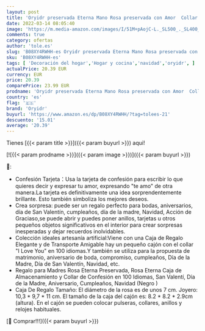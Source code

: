 ```yaml
---
layout: post
title: 'Oryidr preservada Eterna Mano Rosa preservada con Amor  Collar de Regalo  Joyero de Regalo para el Día de San Valentín Aniversario de Bodas Día de la Madre Navidad Cumpleaños Regalos Románticos'
date: 2022-03-14 08:05:40
image: 'https://m.media-amazon.com/images/I/51M+pAojC-L._SL500_._SL400_.jpg'
comments: true
category: ofertas
author: 'tole.es'
slug: 'B08XY4RWHH-es Oryidr preservada Eterna Mano Rosa preservada con Amor...'
sku: 'B08XY4RWHH-es'
tags: [ 'Decoración del hogar','Hogar y cocina','navidad','oryidr', ]
actualPrice: 20.39 EUR
currency: EUR
price: 20.39
comparePrice: 23.99 EUR
prodname: 'Oryidr preservada Eterna Mano Rosa preservada con Amor  Collar de Regalo  Joyero de Regalo para el Día de San Valentín Aniversario de Bodas Día de la Madre Navidad Cumpleaños Regalos Románticos'
country: 'es'
flag: '🇪🇸'
brand: 'Oryidr'
buyurl: 'https://www.amazon.es/dp/B08XY4RWHH/?tag=tolees-21'
descuento: '15.01'
average: '20.39'
---
```


Tienes [{{< param title >}}]({{< param buyurl >}}) aqui!

[![{{< param prodname >}}]({{< param image >}})]({{< param buyurl >}})

🔎:

- Confesión Tarjeta：Usa la tarjeta de confesión para escribir lo que quieres decir y expresar tu amor, expresando "te amo" de otra manera.La tarjeta es definitivamente una idea sorprendentemente brillante. Esto también simboliza los mejores deseos.
- Crea sorpresa: puede ser un regalo perfecto para bodas, aniversarios, día de San Valentín, cumpleaños, día de la madre, Navidad, Acción de Graciaso,se puede abrir y puedes poner anillos, tarjetas u otros pequeños objetos significativos en el interior para crear sorpresas inesperadas y dejar recuerdos inolvidables.
- Colección ideales artesanía artificial:Viene con una Caja de Regalo Elegante y de Transporte Amigable hay un pequeño cajón con el collar "I Love You" en 100 idiomas.Y también se utiliza para la propuesta de matrimonio, aniversario de boda, compromiso, cumpleaños, Día de la Madre, Día de San Valentín, Navidad, etc.
- Regalo para Madres Rosa Eterna Preservada, Rosa Eterna Caja de Almacenamiento y Collar de Confesión en 100 Idiomas, San Valentí, Día de la Madre, Aniversario, Cumpleaños, Navidad (Negro )
- Caja De Regalo Tamaño: El diámetro de la rosa es de unos 7 cm. Joyero: 10,3 * 9,7 * 11 cm. El tamaño de la caja del cajón es: 8.2 * 8.2 * 2.9cm (altura). En el cajón se pueden colocar pulseras, collares, anillos y relojes habituales.

[🛒 Comprar!!!]({{< param buyurl >}})
